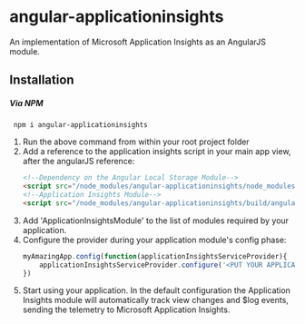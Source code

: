 # angular-applicationinsights

An implementation of Microsoft Application Insights as an AngularJS module.

## Installation

##### Via NPM

     npm i angular-applicationinsights

1. Run the above command from within your root project folder
2. Add a reference to the application insights script in your main app view, after the angularJS reference:
    ```HTML
    <!--Dependency on the Angular Local Storage Module-->
    <script src="/node_modules/angular-applicationinsights/node_modules/angular-local-storage/dist/angular-local-storage.min.js" />
    <!--Application Insights Module-->
    <script src="/node_modules/angular-applicationinsights/build/angular-applicationinsights.min.js" />
    ```
3. Add 'ApplicationInsightsModule' to the list of modules required by your application.
4. Configure the provider during your application module's config phase:
    ```Javascript
    myAmazingApp.config(function(applicationInsightsServiceProvider){
        applicationInsightsServiceProvider.configure('<PUT YOUR APPLICATION INSIGHTS KEY HERE', 'myAmazingApp');
    })
    ```
5. Start using your application. In the default configuration the Application Insights module will automatically track view changes and $log events, sending the telemetry to Microsoft Application Insights.
